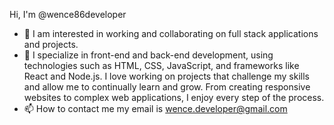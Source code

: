 Hi, I'm @wence86developer
- 👀 I am interested in working and collaborating on full stack applications and projects.
- 🌱 I specialize in front-end and back-end development, using technologies such as HTML, CSS, JavaScript, and frameworks like React and Node.js. I love working on projects           that challenge my skills and allow me to continually learn and grow. From creating responsive websites to complex web applications, I enjoy every step of the process.
- 📫 How to contact me my email is wence.developer@gmail.com

